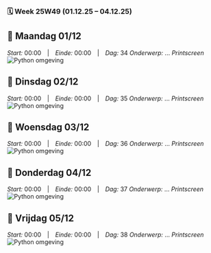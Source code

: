 ### 🗓️ Week 25W49 (01.12.25 – 04.12.25)

## 📅 Maandag 01/12
*Start:* 00:00 | *Einde:* 00:00 | *Dag:* 34
*Onderwerp:* ...
*Printscreen*
![Python omgeving](../images/oktober_2025/)

## 📅 Dinsdag 02/12
*Start:* 00:00 | *Einde:* 00:00 | *Dag:* 35 
*Onderwerp:* ...
*Printscreen*
![Python omgeving](../images/oktober_2025/)

## 📅 Woensdag 03/12
*Start:* 00:00 | *Einde:* 00:00 | *Dag:* 36 
*Onderwerp:* ...
*Printscreen*
![Python omgeving](../images/oktober_2025/)

## 📅 Donderdag 04/12
*Start:* 00:00 | *Einde:* 00:00 | *Dag:* 37
*Onderwerp:* ...
*Printscreen*
![Python omgeving](../images/oktober_2025/)

## 📅 Vrijdag 05/12
*Start:* 00:00 | *Einde:* 00:00 | *Dag:* 38
*Onderwerp:* ...
*Printscreen*
![Python omgeving](../images/oktober_2025/)